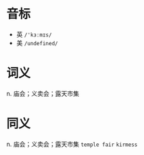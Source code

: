 # 音标

- 英 `/'kɜːmɪs/`
- 美 `/undefined/`

# 词义

n. 庙会；义卖会；露天市集


# 同义

n. 庙会；义卖会；露天市集
`temple fair` `kirmess`

